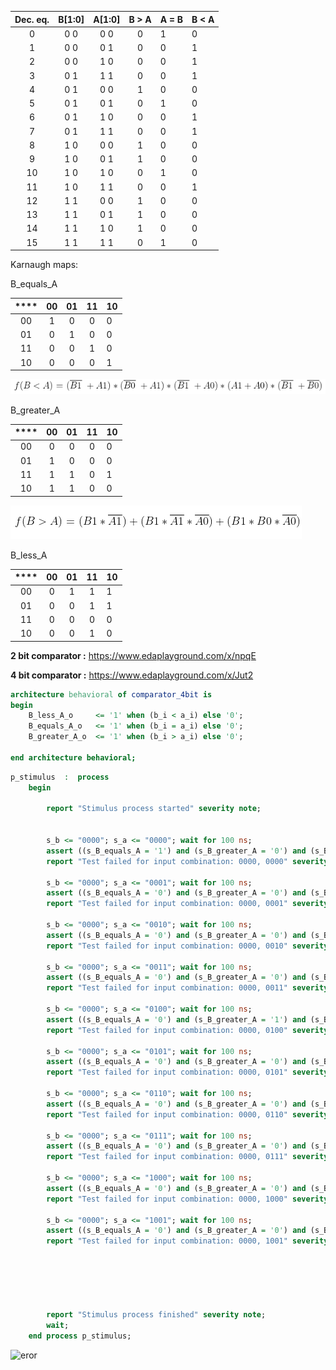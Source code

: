 | **Dec. eq.** | **B[1:0]** | **A[1:0]** | **B > A** | **A = B** | **B < A** |
| :----------: | :--------: | :--------: | :-------: | --------- | --------- |
|      0       |    0 0     |    0 0     |     0     | 1         | 0         |
|      1       |    0 0     |    0 1     |     0     | 0         | 1         |
|      2       |    0 0     |    1 0     |     0     | 0         | 1         |
|      3       |    0 1     |    1 1     |     0     | 0         | 1         |
|      4       |    0 1     |    0 0     |     1     | 0         | 0         |
|      5       |    0 1     |    0 1     |     0     | 1         | 0         |
|      6       |    0 1     |    1 0     |     0     | 0         | 1         |
|      7       |    0 1     |    1 1     |     0     | 0         | 1         |
|      8       |    1 0     |    0 0     |     1     | 0         | 0         |
|      9       |    1 0     |    0 1     |     1     | 0         | 0         |
|      10      |    1 0     |    1 0     |     0     | 1         | 0         |
|      11      |    1 0     |    1 1     |     0     | 0         | 1         |
|      12      |    1 1     |    0 0     |     1     | 0         | 0         |
|      13      |    1 1     |    0 1     |     1     | 0         | 0         |
|      14      |    1 1     |    1 0     |     1     | 0         | 0         |
|      15      |    1 1     |    1 1     |     0     | 1         | 0         |



Karnaugh maps:

B_equals_A

| **** | **00** | **01** | **11** | **10** |
| :--: | :----: | :----: | :----: | ------ |
|  00  |   1    |   0    |   0    | 0      |
|  01  |   0    |   1    |   0    | 0      |
|  11  |   0    |   0    |   1    | 0      |
|  10  |   0    |   0    |   0    | 1      |



![equation_2](equation_2.PNG)

B_greater_A

| **** | **00** | **01** | **11** | **10** |
| :--: | :----: | :----: | :----: | ------ |
|  00  |   0    |   0    |   0    | 0      |
|  01  |   1    |   0    |   0    | 0      |
|  11  |   1    |   1    |   0    | 1      |
|  10  |   1    |   1    |   0    | 0      |



![equation_1](equation_1.PNG)

B_less_A

| **** | **00** | **01** | **11** | **10** |
| :--: | :----: | :----: | :----: | ------ |
|  00  |   0    |   1    |   1    | 1      |
|  01  |   0    |   0    |   1    | 1      |
|  11  |   0    |   0    |   0    | 0      |
|  10  |   0    |   0    |   1    | 0      |

**2 bit comparator :**  https://www.edaplayground.com/x/npqE

**4 bit comparator :**  https://www.edaplayground.com/x/Jut2



```vhdl
architecture behavioral of comparator_4bit is
begin
    B_less_A_o     <= '1' when (b_i < a_i) else '0';
    B_equals_A_o   <= '1' when (b_i = a_i) else '0';
    B_greater_A_o  <= '1' when (b_i > a_i) else '0';
    
end architecture behavioral;
```



```vhdl
p_stimulus  :  process
    begin
    
        report "Stimulus process started" severity note;


        s_b <= "0000"; s_a <= "0000"; wait for 100 ns;
        assert ((s_B_equals_A = '1') and (s_B_greater_A = '0') and (s_B_less_A = '0'))
        report "Test failed for input combination: 0000, 0000" severity error;
        
        s_b <= "0000"; s_a <= "0001"; wait for 100 ns;
        assert ((s_B_equals_A = '0') and (s_B_greater_A = '0') and (s_B_less_A = '1'))
        report "Test failed for input combination: 0000, 0001" severity error;
        
        s_b <= "0000"; s_a <= "0010"; wait for 100 ns;
        assert ((s_B_equals_A = '0') and (s_B_greater_A = '0') and (s_B_less_A = '1'))
        report "Test failed for input combination: 0000, 0010" severity error;
        
        s_b <= "0000"; s_a <= "0011"; wait for 100 ns;
        assert ((s_B_equals_A = '0') and (s_B_greater_A = '0') and (s_B_less_A = '1'))
        report "Test failed for input combination: 0000, 0011" severity error;
        
        s_b <= "0000"; s_a <= "0100"; wait for 100 ns;
        assert ((s_B_equals_A = '0') and (s_B_greater_A = '1') and (s_B_less_A = '0'))
        report "Test failed for input combination: 0000, 0100" severity error;
        
        s_b <= "0000"; s_a <= "0101"; wait for 100 ns;
        assert ((s_B_equals_A = '0') and (s_B_greater_A = '0') and (s_B_less_A = '1'))
        report "Test failed for input combination: 0000, 0101" severity error;
        
        s_b <= "0000"; s_a <= "0110"; wait for 100 ns;
        assert ((s_B_equals_A = '0') and (s_B_greater_A = '0') and (s_B_less_A = '1'))
        report "Test failed for input combination: 0000, 0110" severity error;
        
        s_b <= "0000"; s_a <= "0111"; wait for 100 ns;
        assert ((s_B_equals_A = '0') and (s_B_greater_A = '0') and (s_B_less_A = '1'))
        report "Test failed for input combination: 0000, 0111" severity error;
        
        s_b <= "0000"; s_a <= "1000"; wait for 100 ns;
        assert ((s_B_equals_A = '0') and (s_B_greater_A = '0') and (s_B_less_A = '1'))
        report "Test failed for input combination: 0000, 1000" severity error;
        
        s_b <= "0000"; s_a <= "1001"; wait for 100 ns;
        assert ((s_B_equals_A = '0') and (s_B_greater_A = '0') and (s_B_less_A = '1'))
        report "Test failed for input combination: 0000, 1001" severity error;
        
        
        
        


        report "Stimulus process finished" severity note;
        wait;
    end process p_stimulus;
```

![eror](C:\Users\E5570\Desktop\DE1\Digital-electronics-1\Labs\02-logic\eror.PNG)